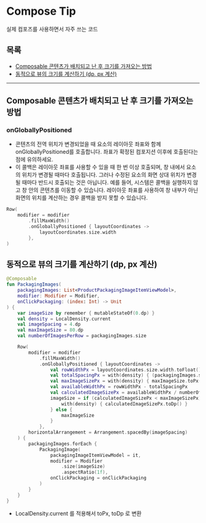 # Compose Tip
실제 컴포즈를 사용하면서 자주 쓰는 코드

## 목록
- [Composable 콘텐츠가 배치되고 난 후 크기를 가져오는 방법](#composable-콘텐츠가-배치되고-난-후-크기를-가져오는-방법)
- [동적으로 뷰의 크기를 계산하기 (dp, px 계산)](#동적으로-뷰의-크기를-계산하기-dp-px-계산)

---

## Composable 콘텐츠가 배치되고 난 후 크기를 가져오는 방법

### onGloballyPositioned
- 콘텐츠의 전역 위치가 변경되었을 때 요소의 레이아웃 좌표와 함께 onGloballyPositioned를 호출합니다. 좌표가 확정된 컴포지션 이후에 호출된다는 점에 유의하세요.
- 이 콜백은 레이아웃 좌표를 사용할 수 있을 때 한 번 이상 호출되며, 창 내에서 요소의 위치가 변경될 때마다 호출됩니다. 그러나 수정된 요소의 화면 상대 위치가 변경될 때마다 반드시 호출되는 것은 아닙니다. 예를 들어, 시스템은 콜백을 실행하지 않고 창 안의 콘텐츠를 이동할 수 있습니다. 레이아웃 좌표를 사용하여 창 내부가 아닌 화면의 위치를 계산하는 경우 콜백을 받지 못할 수 있습니다.

```kotlin
Row(
    modifier = modifier
        .fillMaxWidth()
        .onGloballyPositioned { layoutCoordinates ->
            layoutCoordinates.size.width
        },
)
```

## 동적으로 뷰의 크기를 계산하기 (dp, px 계산)
```kotlin
@Composable
fun PackagingImages(
    packagingImages: List<ProductPackagingImageItemViewModel>,
    modifier: Modifier = Modifier,
    onClickPackaging: (index: Int) -> Unit
) {
    var imageSize by remember { mutableStateOf(0.dp) }
    val density = LocalDensity.current
    val imageSpacing = 4.dp
    val maxImageSize = 80.dp
    val numberOfImagesPerRow = packagingImages.size

    Row(
        modifier = modifier
            .fillMaxWidth()
            .onGloballyPositioned { layoutCoordinates ->
                val rowWidthPx = layoutCoordinates.size.width.toFloat()
                val totalSpacingPx = with(density) { (packagingImages.size - 1).times(imageSpacing).toPx() }
                val maxImageSizePx = with(density) { maxImageSize.toPx() }
                val availableWidthPx = rowWidthPx - totalSpacingPx
                val calculatedImageSizePx = availableWidthPx / numberOfImagesPerRow
                imageSize = if (calculatedImageSizePx < maxImageSizePx) {
                    with(density) { calculatedImageSizePx.toDp() }
                } else {
                    maxImageSize
                }
            },
        horizontalArrangement = Arrangement.spacedBy(imageSpacing)
    ) {
        packagingImages.forEach {
            PackagingImage(
                packagingImageItemViewModel = it,
                modifier = Modifier
                    .size(imageSize)
                    .aspectRatio(1f),
                onClickPackaging = onClickPackaging
            )
        }
    }
}
```
- LocalDensity.current 를 적용해서 toPx, toDp 로 변환